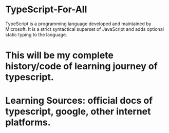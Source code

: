 # TypeScript-For-All
TypeScript is a programming language developed and maintained by Microsoft. It is a strict syntactical superset of JavaScript and adds optional static typing to the language.
# This will be my complete history/code of learning journey of typescript.
# Learning Sources: official docs of typescript, google, other internet platforms.
